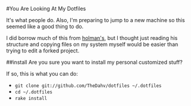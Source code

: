 #You Are Looking At My Dotfiles

It's what people do. Also, I'm preparing to jump to a new machine
so this seemed like a good thing to do.

I did borrow much of this from [holman's](https://github.com/holman/dotfiles),
but I thought just reading his structure and copying files on my
system myself would be easier than trying to edit a forked project.

##install
Are you sure you want to install my personal customized stuff? 

If so, this is what you can do:

* `git clone git://github.com/TheDahv/dotfiles ~/.dotfiles`
* `cd ~/.dotfiles`
* `rake install`
